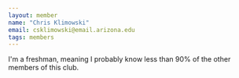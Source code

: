 ```yaml
---
layout: member
name: "Chris Klimowski"
email: csklimowski@email.arizona.edu
tags: members
---
```


I'm a freshman, meaning I probably know less than 90% of the other members of this club.
